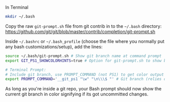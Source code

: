 In Terminal

```bash
mkdir ~/.bash
```

Copy the raw `git-prompt.sh` file from git contrib in to the `~/.bash` directory: https://github.com/git/git/blob/master/contrib/completion/git-prompt.sh

Inside `~/.bashrc` or `~/.bash_profile` (choose the file where you normally put any bash customizations/setup), add the lines:

```bash
source ~/.bash/git-prompt.sh # Show git branch name at command prompt
export GIT_PS1_SHOWCOLORHINTS=true # Option for git-prompt.sh to show branch name in color

# Terminal Prompt:
# Include git branch, use PROMPT_COMMAND (not PS1) to get color output (see git-prompt.sh for more)
export PROMPT_COMMAND='__git_ps1 "\w" "\n\\\$ "' # Git branch (relies on git-prompt.sh)
```

As long as you're inside a git repo, your Bash prompt should now show the current git branch in color signifying if its got uncommitted changes.
